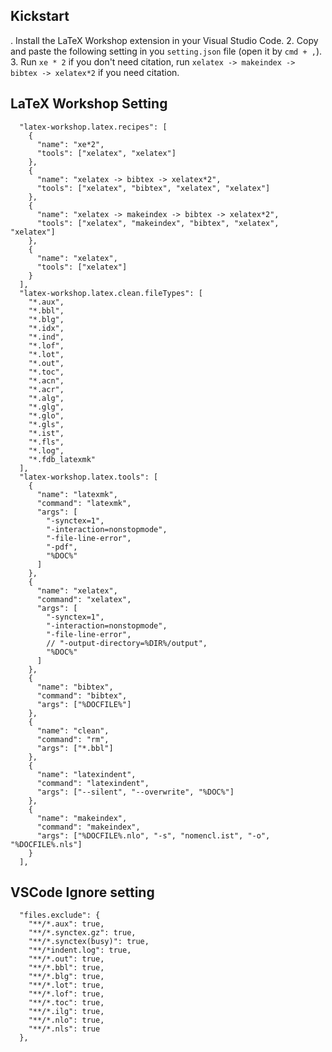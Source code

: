 ## Kickstart
. Install the LaTeX Workshop extension in your Visual Studio Code.
2. Copy and paste the following setting in you `setting.json` file (open it by `cmd + ,`).
3. Run `xe * 2` if you don't need citation, run `xelatex -> makeindex -> bibtex -> xelatex*2` if you need citation.

## LaTeX Workshop Setting
```
  "latex-workshop.latex.recipes": [
    {
      "name": "xe*2",
      "tools": ["xelatex", "xelatex"]
    },
    {
      "name": "xelatex -> bibtex -> xelatex*2",
      "tools": ["xelatex", "bibtex", "xelatex", "xelatex"]
    },
    {
      "name": "xelatex -> makeindex -> bibtex -> xelatex*2",
      "tools": ["xelatex", "makeindex", "bibtex", "xelatex", "xelatex"]
    },
    {
      "name": "xelatex",
      "tools": ["xelatex"]
    }
  ],
  "latex-workshop.latex.clean.fileTypes": [
    "*.aux",
    "*.bbl",
    "*.blg",
    "*.idx",
    "*.ind",
    "*.lof",
    "*.lot",
    "*.out",
    "*.toc",
    "*.acn",
    "*.acr",
    "*.alg",
    "*.glg",
    "*.glo",
    "*.gls",
    "*.ist",
    "*.fls",
    "*.log",
    "*.fdb_latexmk"
  ],
  "latex-workshop.latex.tools": [
    {
      "name": "latexmk",
      "command": "latexmk",
      "args": [
        "-synctex=1",
        "-interaction=nonstopmode",
        "-file-line-error",
        "-pdf",
        "%DOC%"
      ]
    },
    {
      "name": "xelatex",
      "command": "xelatex",
      "args": [
        "-synctex=1",
        "-interaction=nonstopmode",
        "-file-line-error",
        // "-output-directory=%DIR%/output",
        "%DOC%"
      ]
    },
    {
      "name": "bibtex",
      "command": "bibtex",
      "args": ["%DOCFILE%"]
    },
    {
      "name": "clean",
      "command": "rm",
      "args": ["*.bbl"]
    },
    {
      "name": "latexindent",
      "command": "latexindent",
      "args": ["--silent", "--overwrite", "%DOC%"]
    },
    {
      "name": "makeindex",
      "command": "makeindex",
      "args": ["%DOCFILE%.nlo", "-s", "nomencl.ist", "-o", "%DOCFILE%.nls"]
    }
  ],
```

## VSCode Ignore setting
```
  "files.exclude": {
    "**/*.aux": true,
    "**/*.synctex.gz": true,
    "**/*.synctex(busy)": true,
    "**/*indent.log": true,
    "**/*.out": true,
    "**/*.bbl": true,
    "**/*.blg": true,
    "**/*.lot": true,
    "**/*.lof": true,
    "**/*.toc": true,
    "**/*.ilg": true,
    "**/*.nlo": true,
    "**/*.nls": true
  },
```
